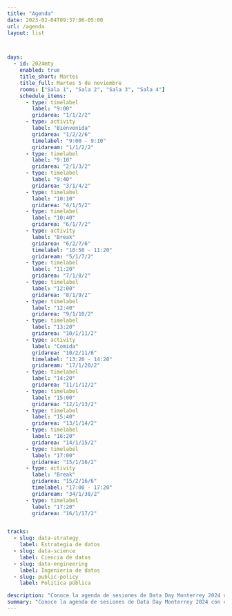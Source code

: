 ```yaml
---
title: "Agenda"
date: 2023-02-04T09:37:06-05:00
url: /agenda
layout: list



days:  
  - id: 2024mty
    enabled: true
    title_short: Martes
    title_full: Martes 5 de noviembre
    rooms: ["Sala 1", "Sala 2", "Sala 3", "Sala 4"]
    schedule_items: 
      - type: timelabel
        label: "9:00"
        gridarea: "1/1/2/2"
      - type: activity
        label: "Bienvenida"
        gridarea: "1/2/2/6"
        timelabel: "9:00 - 9:10"
        gridaream: "1/1/2/2"
      - type: timelabel
        label: "9:10"
        gridarea: "2/1/3/2"
      - type: timelabel
        label: "9:40"
        gridarea: "3/1/4/2"
      - type: timelabel
        label: "10:10"
        gridarea: "4/1/5/2"
      - type: timelabel
        label: "10:40"
        gridarea: "6/1/7/2"
      - type: activity
        label: "Break"
        gridarea: "6/2/7/6"
        timelabel: "10:50 - 11:20"
        gridaream: "5/1/7/2"
      - type: timelabel
        label: "11:20"
        gridarea: "7/1/8/2"
      - type: timelabel
        label: "12:00"
        gridarea: "8/1/9/2"
      - type: timelabel
        label: "12:40"
        gridarea: "9/1/10/2"
      - type: timelabel
        label: "13:20"
        gridarea: "10/1/11/2"
      - type: activity
        label: "Comida"
        gridarea: "10/2/11/6"
        timelabel: "13:20 - 14:20"
        gridaream: "17/1/20/2"
      - type: timelabel
        label: "14:20"
        gridarea: "11/1/12/2"
      - type: timelabel
        label: "15:00"
        gridarea: "12/1/13/2"
      - type: timelabel
        label: "15:40"
        gridarea: "13/1/14/2"
      - type: timelabel
        label: "16:20"
        gridarea: "14/1/15/2"
      - type: timelabel
        label: "17:00"
        gridarea: "15/1/16/2"
      - type: activity
        label: "Break"
        gridarea: "15/2/16/6"
        timelabel: "17:00 - 17:20"
        gridaream: "34/1/38/2"
      - type: timelabel
        label: "17:20"
        gridarea: "16/1/17/2"


tracks:
  - slug: data-strategy
    label: Estrategia de datos
  - slug: data-science
    label: Ciencia de datos
  - slug: data-engineering
    label: Ingeniería de datos
  - slug: public-policy
    label: Politica pública

description: "Conoce la agenda de sesiones de Data Day Monterrey 2024 con charlas y talleres sobre estrategia, ingeniería y ciencia de datos."
summary: "Conoce la agenda de sesiones de Data Day Monterrey 2024 con charlas y talleres sobre estrategia, ingeniería y ciencia de datos."
---
```



